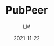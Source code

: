 ---
_id: 4ra83l6krznnf5x2wevulo4ra83l6qc5
author: LM
title: PubPeer
summary: The online journal club of research articles with comments.
features:
- Comment and discuss any published research papers;
- Browser Extension (Chrome, Firefox, Safari, IE) to show comments on publisher website;
links: []
categories:
- Project Research (such as background research, hypothesis proposals)
tags:
- References and Journals
- Reference Management
- Peer Review
- Open Science
- Community (such as a forum for neuroinformatics)
platforms:
- Web
fields:
- General and Interdisciplinary
date: '2021-11-22'

---
